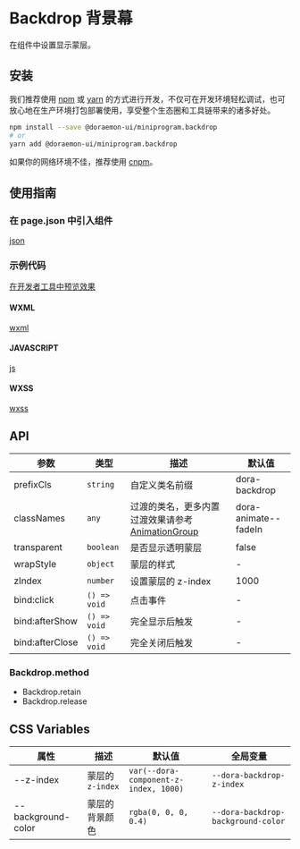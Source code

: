 # Backdrop 背景幕

在组件中设置显示蒙层。

## 安装

我们推荐使用 [npm](https://www.npmjs.com) 或 [yarn](https://yarnpkg.com) 的方式进行开发，不仅可在开发环境轻松调试，也可放心地在生产环境打包部署使用，享受整个生态圈和工具链带来的诸多好处。

```bash
npm install --save @doraemon-ui/miniprogram.backdrop
# or
yarn add @doraemon-ui/miniprogram.backdrop
```

如果你的网络环境不佳，推荐使用 [cnpm](https://cnpmjs.org)。

## 使用指南

### 在 page.json 中引入组件

[json](./playground/pages/index/index.json ':include :type=code')

### 示例代码

[在开发者工具中预览效果](https://developers.weixin.qq.com/s/y4kTFWmZ7Vw0)

<!-- tabs:start -->

#### **WXML**

[wxml](./playground/pages/index/index.wxml ':include :type=code')

#### **JAVASCRIPT**

[js](./playground/pages/index/index.js ':include :type=code')

#### **WXSS**

[wxss](./playground/pages/index/index.wxss ':include :type=code')

<!-- tabs:end -->

## API

| 参数 | 类型 | 描述 | 默认值 |
| --- | --- | --- | --- |
| prefixCls | `string` | 自定义类名前缀 | dora-backdrop |
| classNames | `any` | 过渡的类名，更多内置过渡效果请参考 [AnimationGroup](animation-group.md) | dora-animate--fadeIn |
| transparent | `boolean` | 是否显示透明蒙层 | false |
| wrapStyle | `object` | 蒙层的样式 | - |
| zIndex | `number` | 设置蒙层的 z-index | 1000 |
| bind:click | `() => void` | 点击事件 | - |
| bind:afterShow | `() => void` | 完全显示后触发 | - |
| bind:afterClose | `() => void` | 完全关闭后触发 | - |

### Backdrop.method

- Backdrop.retain
- Backdrop.release

## CSS Variables

| 属性 | 描述 | 默认值 | 全局变量 |
| --- | --- | --- | --- |
| --z-index | 蒙层的 `z-index` | `var(--dora-component-z-index, 1000)` | `--dora-backdrop-z-index` |
| --background-color | 蒙层的背景颜色 | `rgba(0, 0, 0, 0.4)` | `--dora-backdrop-background-color` |